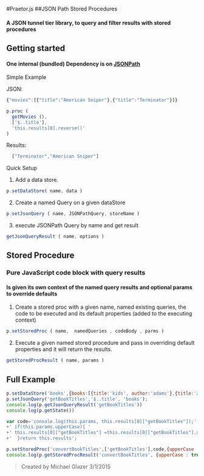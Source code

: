 #Praetor.js 
##JSON Path Stored Procedures
#### A JSON tunnel tier library, to query and filter results with stored procedures

## Getting started

#### One internal (bundled) Dependency is on [JSONPath](https://code.google.com/p/json-path/)

Simple Example

JSON:
```javascript
{"movies":[{"title":"American Sniper"},{"title":"Terminator"}]}
```

```javascript
p.proc (
  getMovies (),
  ['$..title'],
  'this.results[0].reverse()'
)
```

Results:
```javascript
  ["Terminator","American Sniper"]
```
Quick Setup
1. Add a data store.
```javascript
p.setDataStore( name, data )
```

2. Create a named Query on a given dataStore
```javascript
p.setJsonQuery ( name, JSONPathQuery, storeName )
```

3. execute JSONPath Query by name and get result
```javascript
getJsonQueryResult ( name, options )
```

## Stored Procedure

### Pure JavaScript code block with query results
#### Is given its own context of the named query results and optional params to override defaults

1. Create a stored proc with a given name, named existing queries, the code to be executed and its default properties (added to the executing context)
```javascript
p.setStoredProc ( name,  namedQueries , codeBody , parms )
```

2. Execute a given named stored procedure and pass in overriding default properties and it will return the results.
```javascript
getStoredProcResult ( name, params )
```


## Full Example

```javascript
p.setDataStore('books',{books:[{title:'kids', author:'adams'},{title:'action', author:'johns'}]});
p.setJsonQuery('getBookTitles','$..title', 'books');
console.log(p.getJsonQueryResult('getBookTitles'))
console.log(p.getState())

var code='console.log(this.params, this.results[0]["getBookTitles"]);'
+' if(this.params.upperCase){ '
+' this.results[0]["getBookTitles"] =this.results[0]["getBookTitles"].map(function(x) { return x.toUpperCase(); }); '
+'  }return this.results';

p.setStoredProc('convertBookTitles',['getBookTitles'],code,{upperCase : false})
console.log(p.getStoredProcResult('convertBookTitles', {upperCase : true })[0]['getBookTitles'])
```
> Created by Michael Glazer 3/1/2015

